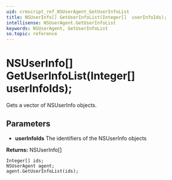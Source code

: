 ```yaml
---
uid: crmscript_ref_NSUserAgent_GetUserInfoList
title: NSUserInfo[] GetUserInfoList(Integer[]  userInfoIds);
intellisense: NSUserAgent.GetUserInfoList
keywords: NSUserAgent, GetUserInfoList
so.topic: reference
---
```


# NSUserInfo[] GetUserInfoList(Integer[]  userInfoIds);

Gets a vector of NSUserInfo objects.

## Parameters

* **userInfoIds** The identifiers of the NSUserInfo objects

**Returns:** NSUserInfo[]

```crmscript
Integer[] ids;
NSUserAgent agent;
agent.GetUserInfoList(ids);
```

